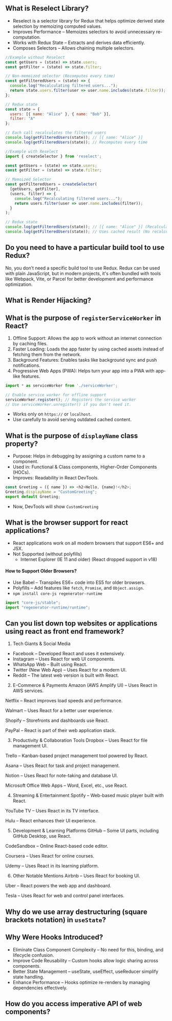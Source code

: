 ## What is Reselect Library?
- Reselect is a selector library for Redux that helps optimize derived state selection by memoizing computed values.
- Improves Performance – Memoizes selectors to avoid unnecessary re-computation.
- Works with Redux State – Extracts and derives data efficiently.
- Composes Selectors – Allows chaining multiple selectors.

```js
//Example without Reselect
const getUsers = (state) => state.users;
const getFilter = (state) => state.filter;

// Non-memoized selector (Recomputes every time)
const getFilteredUsers = (state) => {
  console.log("Recalculating filtered users...");
  return state.users.filter(user => user.name.includes(state.filter));
};

// Redux state
const state = {
  users: [{ name: "Alice" }, { name: "Bob" }],
  filter: "A"
};

// Each call recalculates the filtered users
console.log(getFilteredUsers(state)); // [{ name: "Alice" }]
console.log(getFilteredUsers(state)); // Recomputes every time
```

```js
//Example with Reselect
import { createSelector } from 'reselect';

const getUsers = (state) => state.users;
const getFilter = (state) => state.filter;

// Memoized Selector
const getFilteredUsers = createSelector(
  [getUsers, getFilter],
  (users, filter) => {
    console.log("Recalculating filtered users...");
    return users.filter(user => user.name.includes(filter));
  }
);

// Redux state
console.log(getFilteredUsers(state)); // [{ name: "Alice" }] (Recalculates)
console.log(getFilteredUsers(state)); // Uses cached result (No recalculation)
```

## Do you need to have a particular build tool to use Redux?
No, you don’t need a specific build tool to use Redux. Redux can be used with plain JavaScript, but in modern projects, it's often bundled with tools like Webpack, Vite, or Parcel for better development and performance optimization.

## What is Render Hijacking?

## What is the purpose of `registerServiceWorker` in React?
1. Offline Support: Allows the app to work without an internet connection by caching files.
2. Faster Loading: Loads the app faster by using cached assets instead of fetching them from the network.
3. Background Features: Enables tasks like background sync and push notifications.
4. Progressive Web Apps (PWA): Helps turn your app into a PWA with app-like features.

```js
import * as serviceWorker from './serviceWorker';

// Enable service worker for offline support
serviceWorker.register(); // Registers the service worker
// Use serviceWorker.unregister() if you don't need it.
```

- Works only on `https://` or `localhost`.
- Use carefully to avoid serving outdated cached content.

## What is the purpose of `displayName` class property?
 - Purpose: Helps in debugging by assigning a custom name to a component.
- Used in: Functional & Class components, Higher-Order Components (HOCs).
- Improves: Readability in React DevTools.

```js
const Greeting = ({ name }) => <h2>Hello, {name}!</h2>;
Greeting.displayName = "CustomGreeting";  
export default Greeting;
```
-  Now, DevTools will show `CustomGreeting`

## What is the browser support for react applications?
- React applications work on all modern browsers that support ES6+ and JSX.
- Not Supported (without polyfills)
  - Internet Explorer (IE 11 and older) (React dropped support in v18)
#### How to Support Older Browsers?
- Use Babel – Transpiles ES6+ code into ES5 for older browsers.
- Polyfills – Add features like `fetch`, `Promise`, and `Object.assign`.
- `npm install core-js regenerator-runtime`
```js
import "core-js/stable";
import "regenerator-runtime/runtime";
```

## Can you list down top websites or applications using react as front end framework?
1. Tech Giants & Social Media
  - Facebook – Developed React and uses it extensively.
  - Instagram – Uses React for web UI components.
  - WhatsApp Web – Built using React.
  - Twitter (New Web App) – Uses React for a modern UI.
  - Reddit – The latest web version is built with React.

2. E-Commerce & Payments
Amazon (AWS Amplify UI) – Uses React in AWS services.

Netflix – React improves load speeds and performance.

Walmart – Uses React for a better user experience.

Shopify – Storefronts and dashboards use React.

PayPal – React is part of their web application stack.

3. Productivity & Collaboration Tools
Dropbox – Uses React for file management UI.

Trello – Kanban-based project management tool powered by React.

Asana – Uses React for task and project management.

Notion – Uses React for note-taking and database UI.

Microsoft Office Web Apps – Word, Excel, etc., use React.

4. Streaming & Entertainment
Spotify – Web-based music player built with React.

YouTube TV – Uses React in its TV interface.

Hulu – React enhances their UI experience.

5. Development & Learning Platforms
GitHub – Some UI parts, including GitHub Desktop, use React.

CodeSandbox – Online React-based code editor.

Coursera – Uses React for online courses.

Udemy – Uses React in its learning platform.

6. Other Notable Mentions
Airbnb – Uses React for booking UI.

Uber – React powers the web app and dashboard.

Tesla – Uses React for web and control panel interfaces.

## Why do we use array destructuring (square brackets notation) in `useState`?

## Why Were Hooks Introduced?
- Eliminate Class Component Complexity – No need for this, binding, and lifecycle confusion.
- Improve Code Reusability – Custom hooks allow logic sharing across components.
- Better State Management – useState, useEffect, useReducer simplify state handling.
- Enhance Performance – Hooks optimize re-renders by managing dependencies effectively.

## How do you access imperative API of web components?
